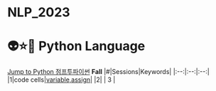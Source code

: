 # NLP_2023

# 👽⭐👿 Python Language
[Jump to Python 점프투파이썬](https://wikidocs.net/book/1)
**Fall**
|#|Sessions|Keywords|
|:--:|:--:|:--:|
|1|code cells|[variable,assign]()|
|2|
| 3 |
